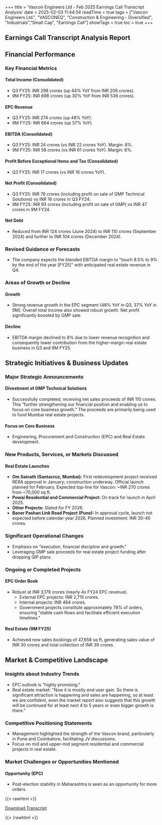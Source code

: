+++
title = 'Vascon Engineers Ltd - Feb 2025 Earnings Call Transcript Analysis'
date = 2025-02-03 11:44:54
readTime = true
tags = ["Vascon Engineers Ltd.", "VASCONEQ", "Construction & Engineering - Diversified", "Industrials","Small Cap", "Earnings Call"]
showTags = true
toc = true
+++



## Earnings Call Transcript Analysis Report
## Financial Performance

### Key Financial Metrics

#### Total Income (Consolidated)

*   Q3 FY25: INR 298 crores (up 44% YoY from INR 208 crores).
*   9M FY25: INR 698 crores (up 30% YoY from INR 536 crores).

#### EPC Revenue

*   Q3 FY25: INR 274 crores (up 48% YoY).
*   9M FY25: INR 664 crores (up 37% YoY).

#### EBITDA (Consolidated)

*   Q3 FY25: INR 24 crores (vs INR 22 crores YoY). Margin: 8%.
*   9M FY25: INR 58 crores (vs INR 61 crores YoY). Margin: 8%.

#### Profit Before Exceptional Items and Tax (Consolidated)

*   Q3 FY25: INR 17 crores (vs INR 16 crores YoY).

#### Net Profit (Consolidated)

*   Q3 FY25: INR 76 crores (including profit on sale of GMP Technical Solutions) vs INR 16 crores in Q3 FY24.
*   9M FY25: INR 93 crores (including profit on sale of GMP) vs INR 47 crores in 9M FY24.

#### Net Debt

*   Reduced from INR 124 crores (June 2024) to INR 110 crores (September 2024) and further to INR 104 crores (December 2024).

### Revised Guidance or Forecasts

*   The company expects the blended EBITDA margin to "touch 8.5% to 9% by the end of the year [FY25]" with anticipated real estate revenue in Q4.

### Areas of Growth or Decline

#### Growth

*   Strong revenue growth in the EPC segment (48% YoY in Q3, 37% YoY in 9M). Overall total income also showed robust growth. Net profit significantly boosted by GMP sale.

#### Decline

*   EBITDA margin declined to 8% due to lower revenue recognition and consequently lower contribution from the higher-margin real estate business in Q3 and 9M FY25.

## Strategic Initiatives & Business Updates

### Major Strategic Announcements

#### Divestment of GMP Technical Solutions

*   Successfully completed, receiving net sales proceeds of INR 110 crores. This "further strengthening our financial position and enabling us to focus on core business growth." The proceeds are primarily being used to fund Mumbai real estate projects.

#### Focus on Core Business

*   Engineering, Procurement and Construction (EPC) and Real Estate development.

### New Products, Services, or Markets Discussed

#### Real Estate Launches

*   **Om Sainath (Santacruz, Mumbai):** First redevelopment project received RERA approval in January; construction underway. Official launch planned for February. Expected top-line for Vascon: ~INR 270 crores from ~70,000 sq ft.
*   **Powai Residential and Commercial Project:** On track for launch in April 2025.
*   **Other Projects:** Slated for FY 2026.
*   **Baner Pashan Link Road Project (Pune):** In approval cycle, launch not expected before calendar year 2026. Planned investment: INR 30-40 crores.

### Significant Operational Changes

*   Emphasis on "execution, financial discipline and growth."
*   Leveraging GMP sale proceeds for real estate project funding after dropping QIP plans.

### Ongoing or Completed Projects

#### EPC Order Book

*   Robust at INR 3,179 crores (nearly 4x FY24 EPC revenue).
    *   External EPC projects: INR 2,715 crores.
    *   Internal projects: INR 464 crores.
    *   Government projects constitute approximately 78% of orders, ensuring "stable cash flows and facilitate efficient execution timelines."

#### Real Estate (9M FY25)

*   Achieved new sales bookings of 47,658 sq ft, generating sales value of INR 30 crores and total collection of INR 39 crores.

## Market & Competitive Landscape

### Insights about Industry Trends

*   EPC outlook is "highly promising."
*   Real estate market: "Now it is mostly end user gain. So there is significant attraction is happening and sales are happening, so at least we are confident, even the market report also suggests that this growth will be continued for at least next 4 to 5 years or even bigger growth is there."

### Competitive Positioning Statements

*   Management highlighted the strength of the Vascon brand, particularly in Pune and Coimbatore, facilitating JV discussions.
*   Focus on mid and upper-mid segment residential and commercial projects in real estate.

### Market Challenges or Opportunities Mentioned

#### Opportunity (EPC)

*   Post-election stability in Maharashtra is seen as an opportunity for more orders.



{{< rawhtml >}}

<div class="button-container">    
    <a href="https://www.vascon.com/download/views/prefill/investors/quarterlyfinancialpresentations/2025/Earning%20Call%20Transcript/Earnings%20Call%20Transcript_Q3FY25.pdf" target="_blank" class="report-button">
      <i class="fas fa-file-pdf"></i> Download Transcript
    </a>
</div>
    
{{< /rawhtml >}}
